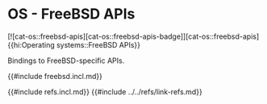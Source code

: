 # OS - FreeBSD APIs

[![cat-os::freebsd-apis][cat-os::freebsd-apis-badge]][cat-os::freebsd-apis]{{hi:Operating systems::FreeBSD APIs}}

Bindings to FreeBSD-specific APIs.

{{#include freebsd.incl.md}}

{{#include refs.incl.md}}
{{#include ../../refs/link-refs.md}}

<div class="hidden">
</div>
